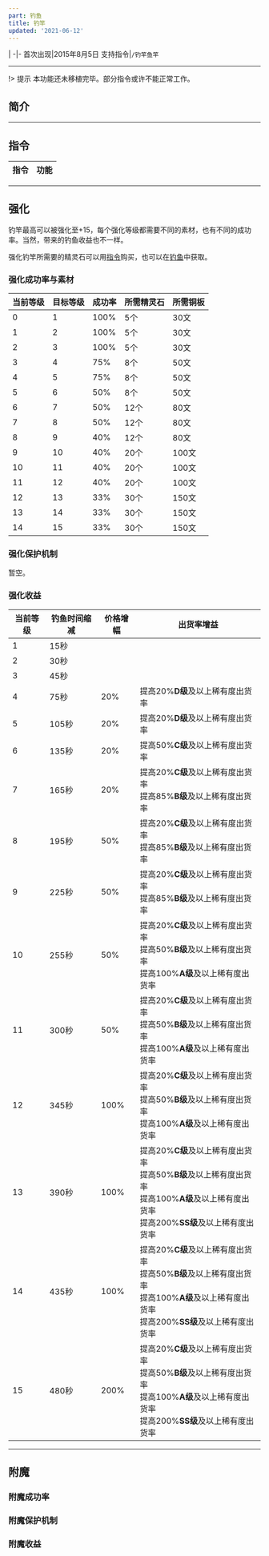 ```yaml
---
part: 钓鱼
title: 钓竿
updated: '2021-06-12'
---
```


 |
-|-
首次出现|2015年8月5日
支持指令|`/钓竿`[]()`鱼竿`

---

!> 提示
本功能还未移植完毕。部分指令或许不能正常工作。

## 简介



---

## 指令

指令|功能
---|---

---

## 强化

钓竿最高可以被强化至+15，每个强化等级都需要不同的素材，也有不同的成功率。当然，带来的钓鱼收益也不一样。

强化钓竿所需要的精灵石可以用[指令](#指令)购买，也可以在[钓鱼](/fishing/fishing)中获取。

### 强化成功率与素材

当前等级|目标等级|成功率|所需精灵石|所需铜板
---|---|---|---|---
0|1|100%|5个|30文
1|2|100%|5个|30文
2|3|100%|5个|30文
3|4|75%|8个|50文
4|5|75%|8个|50文
5|6|50%|8个|50文
6|7|50%|12个|80文
7|8|50%|12个|80文
8|9|40%|12个|80文
9|10|40%|20个|100文
10|11|40%|20个|100文
11|12|40%|20个|100文
12|13|33%|30个|150文
13|14|33%|30个|150文
14|15|33%|30个|150文

### 强化保护机制

暂空。

### 强化收益

当前等级|钓鱼时间缩减|价格增幅|出货率增益
---|---|---|---
1|15秒||
2|30秒||
3|45秒||
4|75秒|20%|提高20%**D级**及以上稀有度出货率
5|105秒|20%|提高20%**D级**及以上稀有度出货率
6|135秒|20%|提高50%**C级**及以上稀有度出货率
7|165秒|20%|提高20%**C级**及以上稀有度出货率<br/>提高85%**B级**及以上稀有度出货率
8|195秒|50%|提高20%**C级**及以上稀有度出货率<br/>提高85%**B级**及以上稀有度出货率
9|225秒|50%|提高20%**C级**及以上稀有度出货率<br/>提高85%**B级**及以上稀有度出货率
10|255秒|50%|提高20%**C级**及以上稀有度出货率<br/>提高50%**B级**及以上稀有度出货率<br/>提高100%**A级**及以上稀有度出货率
11|300秒|50%|提高20%**C级**及以上稀有度出货率<br/>提高50%**B级**及以上稀有度出货率<br/>提高100%**A级**及以上稀有度出货率
12|345秒|100%|提高20%**C级**及以上稀有度出货率<br/>提高50%**B级**及以上稀有度出货率<br/>提高100%**A级**及以上稀有度出货率
13|390秒|100%|提高20%**C级**及以上稀有度出货率<br/>提高50%**B级**及以上稀有度出货率<br/>提高100%**A级**及以上稀有度出货率<br/>提高200%**SS级**及以上稀有度出货率
14|435秒|100%|提高20%**C级**及以上稀有度出货率<br/>提高50%**B级**及以上稀有度出货率<br/>提高100%**A级**及以上稀有度出货率<br/>提高200%**SS级**及以上稀有度出货率
15|480秒|200%|提高20%**C级**及以上稀有度出货率<br/>提高50%**B级**及以上稀有度出货率<br/>提高100%**A级**及以上稀有度出货率<br/>提高200%**SS级**及以上稀有度出货率

---

## 附魔

### 附魔成功率

### 附魔保护机制

### 附魔收益